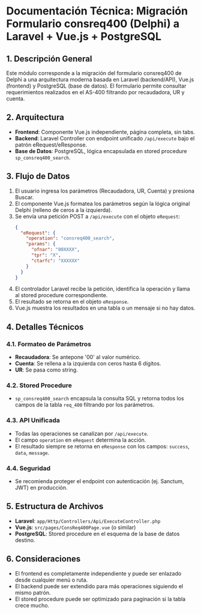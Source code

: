 # Documentación Técnica: Migración Formulario consreq400 (Delphi) a Laravel + Vue.js + PostgreSQL

## 1. Descripción General
Este módulo corresponde a la migración del formulario consreq400 de Delphi a una arquitectura moderna basada en Laravel (backend/API), Vue.js (frontend) y PostgreSQL (base de datos). El formulario permite consultar requerimientos realizados en el AS-400 filtrando por recaudadora, UR y cuenta.

## 2. Arquitectura
- **Frontend**: Componente Vue.js independiente, página completa, sin tabs.
- **Backend**: Laravel Controller con endpoint unificado `/api/execute` bajo el patrón eRequest/eResponse.
- **Base de Datos**: PostgreSQL, lógica encapsulada en stored procedure `sp_consreq400_search`.

## 3. Flujo de Datos
1. El usuario ingresa los parámetros (Recaudadora, UR, Cuenta) y presiona Buscar.
2. El componente Vue.js formatea los parámetros según la lógica original Delphi (relleno de ceros a la izquierda).
3. Se envía una petición POST a `/api/execute` con el objeto `eRequest`:
   ```json
   {
     "eRequest": {
       "operation": "consreq400_search",
       "params": {
         "ofnar": "00XXXX",
         "tpr": "X",
         "ctarfc": "XXXXXX"
       }
     }
   }
   ```
4. El controlador Laravel recibe la petición, identifica la operación y llama al stored procedure correspondiente.
5. El resultado se retorna en el objeto `eResponse`.
6. Vue.js muestra los resultados en una tabla o un mensaje si no hay datos.

## 4. Detalles Técnicos
### 4.1. Formateo de Parámetros
- **Recaudadora**: Se antepone '00' al valor numérico.
- **Cuenta**: Se rellena a la izquierda con ceros hasta 6 dígitos.
- **UR**: Se pasa como string.

### 4.2. Stored Procedure
- `sp_consreq400_search` encapsula la consulta SQL y retorna todos los campos de la tabla `req_400` filtrando por los parámetros.

### 4.3. API Unificada
- Todas las operaciones se canalizan por `/api/execute`.
- El campo `operation` en `eRequest` determina la acción.
- El resultado siempre se retorna en `eResponse` con los campos: `success`, `data`, `message`.

### 4.4. Seguridad
- Se recomienda proteger el endpoint con autenticación (ej. Sanctum, JWT) en producción.

## 5. Estructura de Archivos
- **Laravel**: `app/Http/Controllers/Api/ExecuteController.php`
- **Vue.js**: `src/pages/ConsReq400Page.vue` (o similar)
- **PostgreSQL**: Stored procedure en el esquema de la base de datos destino.

## 6. Consideraciones
- El frontend es completamente independiente y puede ser enlazado desde cualquier menú o ruta.
- El backend puede ser extendido para más operaciones siguiendo el mismo patrón.
- El stored procedure puede ser optimizado para paginación si la tabla crece mucho.
